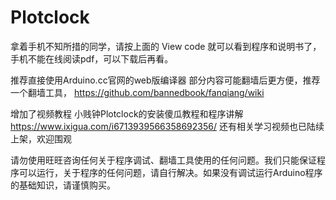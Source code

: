 # Plotclock
拿着手机不知所措的同学，请按上面的 View code 就可以看到程序和说明书了，手机不能在线阅读pdf，可以下载后再看。

推荐直接使用Arduino.cc官网的web版编译器 
部分内容可能翻墙后更方便，推荐一个翻墙工具， https://github.com/bannedbook/fanqiang/wiki

增加了视频教程 小贱钟Plotclock的安装傻瓜教程和程序讲解 
https://www.ixigua.com/i6713939566358692356/
还有相关学习视频也已陆续上架，欢迎围观

请勿使用旺旺咨询任何关于程序调试、翻墙工具使用的任何问题。我们只能保证程序可以运行，关于程序的任何问题，请自行解决。如果没有调试运行Arduino程序的基础知识，请谨慎购买。

